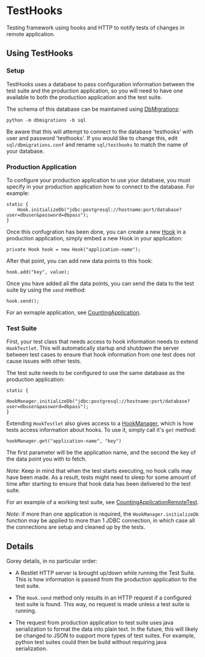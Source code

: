 # TestHooks

Testing framework using hooks and HTTP to notify tests of changes in remote application.

## Using TestHooks

### Setup

TestHooks uses a database to pass configuration information between the test suite and the production application, so you will need to have one available to both the production application and the test suite.

The schema of this database can be maintained using [DbMigrations](http://github.com/zfjagann/DbMigrations/):

`python -m dbmigrations -b sql`

Be aware that this will attempt to connect to the database 'testhooks' with user and password 'testhooks'. If you would like to change this, edit `sql/dbmigrations.conf` and rename `sql/testhooks` to match the name of your database.

### Production Application

To configure your production application to use your database, you must specify in your production application how to connect to the database. For example:

    static {
        Hook.initializeDb("jdbc:postgresql://hostname:port/database?user=dbuser&password=dbpass");
    }

Once this confugration has been done, you can create a new [Hook](http://github.com/zfjagann/TestHooks/blob/master/src/testhooks/source/Hook.java) in a production application, simply embed a new Hook in your application:

`private Hook hook = new Hook("application-name");`

After that point, you can add new data points to this hook:

`hook.add("key", value);`

Once you have added all the data points, you can send the data to the test suite by using the `send` method:

`hook.send();`

For an exmaple application, see [CountingApplication](http://github.com/zfjagann/TestHooks/blob/master/example/testhooks/example/app/CountingApplication.java).

### Test Suite

First, your test class that needs access to hook information needs to extend `HookTestlet`. This will automatically startup and shutdown the server between test cases to ensure that hook information from one test does not cause issues with other tests.

The test suite needs to be configured to use the same database as the production application:

    static {
        HookManager.initializeDb("jdbc:postgresql://hostname:port/database?user=dbuser&password=dbpass");
    }

Extending `HookTestlet` also gives access to a [HookManager](https://github.com/zfjagann/TestHooks/blob/master/src/testhooks/test/HookManager.java), which is how tests access information about hooks. To use it, simply call it's `get` method:

`hookManager.get("application-name", "key")`

The first parameter will be the application name, and the second the key of the data point you with to fetch.

*Note*: Keep in mind that when the test starts executing, no hook calls may have been made. As a result, tests might need to sleep for some amount of time after starting to ensure that hook data has been delivered to the test suite.

For an example of a working test suite, see [CountingApplicationRemoteTest](https://github.com/zfjagann/TestHooks/blob/master/example/testhooks/example/test/CountingApplicationRemoteTest.java).

*Note*: if more than one application is required, the `HookManager.initializeDb` function may be applied to more than 1 JDBC connection, in which case all the connections are setup and cleaned up by the tests.

## Details

Gorey details, in no particular order:

- A Restlet HTTP server is brought up/down while running the Test Suite. This is how information is passed from the production application to the test suite.

- The `Hook.send` method only results in an HTTP request if a configured test suite is found. This way, no request is made unless a test suite is running.

- The request from production application to test suite uses java serialization to format the data into plain text. In the future, this will likely be changed to JSON to support more types of test suites. For example, python test suites could then be build without requiring java serialization.
